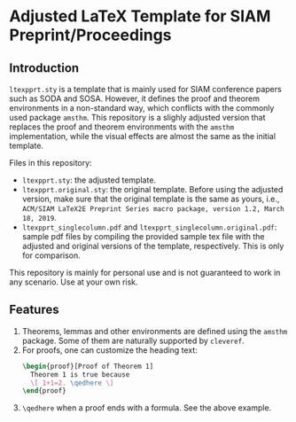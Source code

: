 # Adjusted LaTeX Template for SIAM Preprint/Proceedings

## Introduction

`ltexpprt.sty` is a template that is mainly used for SIAM conference papers such as SODA and SOSA. However, it defines the proof and theorem environments in a non-standard way, which conflicts with the commonly used package `amsthm`. This repository is a slighly adjusted version that replaces the proof and theorem environments with the `amsthm` implementation, while the visual effects are almost the same as the initial template.

Files in this repository:
- `ltexpprt.sty`: the adjusted template.
- `ltexpprt.original.sty`: the original template. Before using the adjusted version, make sure that the original template is the same as yours, i.e., `ACM/SIAM LaTeX2E Preprint Series macro package, version 1.2, March 18, 2019`.
- `ltexpprt_singlecolumn.pdf` and `ltexpprt_singlecolumn.original.pdf`: sample pdf files by compiling the provided sample tex file with the adjusted and original versions of the template, respectively. This is only for comparison.

This repository is mainly for personal use and is not guaranteed to work in any scenario. Use at your own risk.

## Features

1. Theorems, lemmas and other environments are defined using the `amsthm` package. Some of them are naturally supported by `cleveref`.
2. For proofs, one can customize the heading text:
   ```latex
   \begin{proof}[Proof of Theorem 1]
     Theorem 1 is true because
     \[ 1+1=2. \qedhere \]
   \end{proof}
   ```
3. `\qedhere` when a proof ends with a formula. See the above example.
